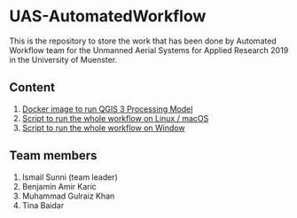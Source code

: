 # UAS-AutomatedWorkflow

This is the repository to store the work that has been done by Automated Workflow team for the Unmanned Aerial Systems for Applied Research 2019 in the University of Muenster.

## Content

1. [Docker image to run QGIS 3 Processing Model](https://github.com/ismailsunni/docker-qgis3-model)
2. [Script to run the whole workflow on Linux / macOS](https://github.com/bkari02/UAVWorkflow)
3. [Script to run the whole workflow on Window](https://github.com/GulraizKhan-GIS/ODM-QGIS3-Docker-Windows-)

## Team members

1. Ismail Sunni (team leader)
2. Benjamin Amir Karic
3. Muhammad Gulraiz Khan
4. Tina Baidar
